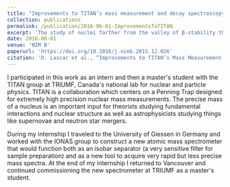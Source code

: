 ```yaml
---
title: "Improvements to TITAN’s mass measurement and decay spectroscopy capabilities"
collection: publications
permalink: /publication/2016-06-01-ImprovementsToTITAN
excerpt: 'The study of nuclei farther from the valley of β-stability than ever before goes hand-in-hand with shorter-lived nuclei produced in smaller abundances than their less exotic counterparts. The measurement, to high precision, of nuclear masses therefore requires innovations in technique in order to keep up.'
date: 2016-06-01
venue: 'NIM B'
paperurl: 'https://doi.org/10.1016/j.nimb.2015.12.026'
citation: 'D. Lascar et al., “Improvements to TITAN’s Mass Measurement and Decay Spectroscopy Capabilities,” <i>Nuclear Instruments and Methods in Physics Research Section B: Beam Interactions with Materials and Atoms</i>, Proceedings of the XVIIth International Conference on Electromagnetic Isotope Separators and Related Topics (EMIS2015), Grand Rapids, MI, U.S.A., 11-15 May 2015, 376 (June 1, 2016): 292–97.'
---
```

I participated in this work as an intern and then a master's student with the TITAN group at TRIUMF, Canada's national lab for nuclear and particle physics. TITAN is a collaboration which centers on a Penning Trap designed for extremely high precision nuclear mass measurements. The precise mass of a nucleus is an important input for theorists studying fundamental interactions and nuclear structure as well as astrophysicists studying things like supernovae and neutron star mergers.

During my internship I traveled to the University of Giessen in Germany and worked with the IONAS group to construct a new atomic mass spectrometer that would function both as an isobar separator (a very sensitive filter for sample preparation) and as a new tool to acquire very rapid but less precise mass spectra. At the end of my internship I returned to Vancouver and continued commissioning the new spectrometer at TRIUMF as a master's student.
